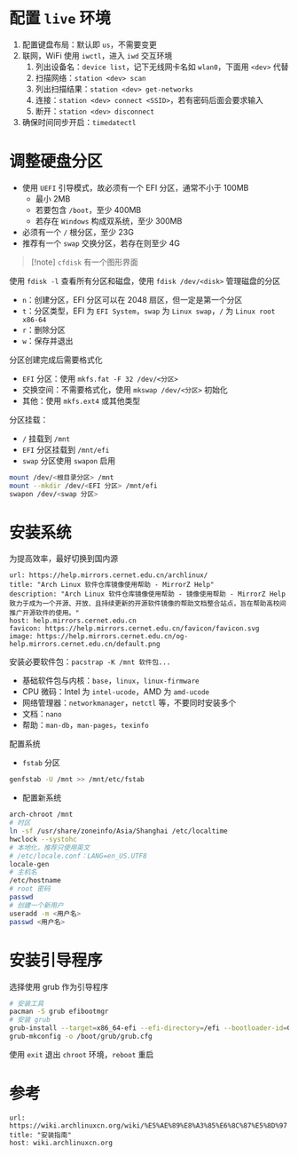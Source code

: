 # 配置 `live` 环境

1. 配置键盘布局：默认即 `us`，不需要变更
2. 联网，WiFi 使用 `iwctl`，进入 `iwd` 交互环境
	1. 列出设备名：`device list`，记下无线网卡名如 `wlan0`，下面用 `<dev>` 代替
	2. 扫描网络：`station <dev> scan`
	3. 列出扫描结果：`station <dev> get-networks`
	4. 连接：`station <dev> connect <SSID>`，若有密码后面会要求输入
	5. 断开：`station <dev> disconnect`
3. 确保时间同步开启：`timedatectl`

# 调整硬盘分区

- 使用 `UEFI` 引导模式，故必须有一个 EFI 分区，通常不小于 100MB
	- 最小 2MB
	- 若要包含 `/boot`，至少 400MB
	- 若存在 `Windows` 构成双系统，至少 300MB
- 必须有一个 `/` 根分区，至少 23G
- 推荐有一个 `swap` 交换分区，若存在则至少 4G

> [!note] `cfdisk` 有一个图形界面

使用 `fdisk -l` 查看所有分区和磁盘，使用 `fdisk /dev/<disk>` 管理磁盘的分区
- `n`：创建分区，EFI 分区可以在 2048 扇区，但一定是第一个分区
- `t`：分区类型，EFI 为 `EFI System`，`swap` 为 `Linux swap`，`/` 为 `Linux root x86-64`
- `r`：删除分区
- `w`：保存并退出

分区创建完成后需要格式化
- `EFI` 分区：使用 `mkfs.fat -F 32 /dev/<分区>`
- 交换空间：不需要格式化，使用 `mkswap /dev/<分区>` 初始化
- 其他：使用 `mkfs.ext4` 或其他类型

分区挂载：
- `/` 挂载到 `/mnt`
- `EFI` 分区挂载到 `/mnt/efi`
- `swap` 分区使用 `swapon` 启用

```bash
mount /dev/<根目录分区> /mnt
mount --mkdir /dev/<EFI 分区> /mnt/efi
swapon /dev/<swap 分区>
```

# 安装系统

为提高效率，最好切换到国内源

```cardlink
url: https://help.mirrors.cernet.edu.cn/archlinux/
title: "Arch Linux 软件仓库镜像使用帮助 - MirrorZ Help"
description: "Arch Linux 软件仓库镜像使用帮助 - 镜像使用帮助 - MirrorZ Help 致力于成为一个开源、开放、且持续更新的开源软件镜像的帮助文档整合站点，旨在帮助高校间推广开源软件的使用。"
host: help.mirrors.cernet.edu.cn
favicon: https://help.mirrors.cernet.edu.cn/favicon/favicon.svg
image: https://help.mirrors.cernet.edu.cn/og-help.mirrors.cernet.edu.cn/default.png
```

安装必要软件包：`pacstrap -K /mnt 软件包...`
- 基础软件包与内核：`base`，`linux`，`linux-firmware`
- CPU 微码：Intel 为 `intel-ucode`，AMD 为 `amd-ucode`
- 网络管理器：`networkmanager`，`netctl` 等，不要同时安装多个
- 文档：`nano`
- 帮助：`man-db`，`man-pages`，`texinfo`

配置系统

- `fstab` 分区

```bash
genfstab -U /mnt >> /mnt/etc/fstab
```

- 配置新系统

```bash
arch-chroot /mnt
# 时区
ln -sf /usr/share/zoneinfo/Asia/Shanghai /etc/localtime
hwclock --systohc
# 本地化，推荐只使用英文
# /etc/locale.conf：LANG=en_US.UTF8
locale-gen
# 主机名
/etc/hostname
# root 密码
passwd
# 创建一个新用户
useradd -m <用户名>
passwd <用户名>
```

# 安装引导程序

选择使用 grub 作为引导程序

```bash
# 安装工具
pacman -S grub efibootmgr
# 安装 grub
grub-install --target=x86_64-efi --efi-directory=/efi --bootloader-id=GRUB
grub-mkconfig -o /boot/grub/grub.cfg
```

使用 `exit` 退出 `chroot` 环境，`reboot` 重启 

# 参考

```cardlink
url: https://wiki.archlinuxcn.org/wiki/%E5%AE%89%E8%A3%85%E6%8C%87%E5%8D%97
title: "安装指南"
host: wiki.archlinuxcn.org
```
